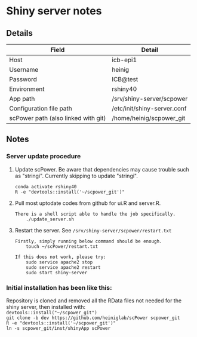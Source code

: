 # Shiny server notes

## Details
| Field  | Detail |
| ------------- | ------------- |
| Host  | icb-epi1  |
| Username  | heinig  |
| Password  | ICB@test |
| Environment | rshiny40 |
| App path    | /srv/shiny-server/scpower |
| Configuration file path | /etc/init/shiny-server.conf |
| scPower path (also linked with git) | /home/heinig/scpower_git |

## Notes

### Server update procedure
1. Update scPower. Be aware that dependencies may cause trouble such as "stringi". Currently skipping to update "stringi".
    ```
    conda activate rshiny40
    R -e "devtools::install('~/scpower_git')"
    ```
2. Pull most uptodate codes from github for ui.R and server.R. 
    ```
    There is a shell script able to handle the job specifically.
        ./update_server.sh
    ```
3. Restart the server. See ``/srv/shiny-server/scpower/restart.txt``
    ```
    Firstly, simply running below command should be enough.
        touch ~/scPower/restart.txt
    
    If this does not work, please try:
        sudo service apache2 stop
        sudo service apache2 restart
        sudo start shiny-server
    ```

### Initial installation has been like this:

Repository is cloned and removed all the RData files not needed for the shiny server, then installed with:<br />
``devtools::install("~/scpower_git")`` <br />
``git clone -b dev https://github.com/heiniglab/scPower scpower_git``<br />
``R -e "devtools::install('~/scpower_git')"``<br />
``ln -s scpower_git/inst/shinyApp scPower``

